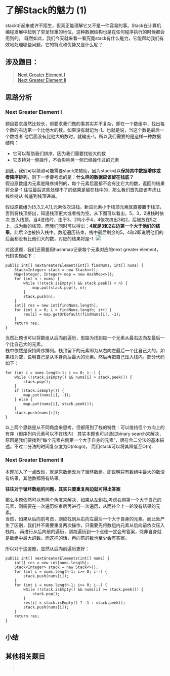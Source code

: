 # 了解Stack的魅力 (1)
stack听起来或许不陌生，但真正能理解它又不是一件容易的事。Stack在计算机编程发展中起到了举足轻重的地位，这种数据结构也是在任何程序执行的时候都会用到的。
既然如此，我们今天就来看一看究竟stack有什么魅力，它能帮助我们有效地处理哪些问题，它的特点和优势又是什么呢？

## 涉及题目：
> [Next Greater Element I](https://leetcode.com/problems/next-greater-element-i/#/description)  
> [Next Greater Element II](https://leetcode.com/problems/next-greater-element-ii/#/description)
> []()

## 思路分析

### Next Greater Element I
题目要求虽然比较长，但要求我们做的事其实并不复杂，即在一个数组中，找出每个数的右边第一个比他大的数。如果没有就记为-1。也就是说，当这个数是最后一个数或者
他后面没有比他大的数时，就输出-1。所以我们需要的是这样一种数据结构：
+ 它可以帮助我们排序，因为我们需要找较大的数  
+ 它支持对一侧操作，不会影响另一侧已经操作过的元素

到此，我们可以猜测可能需要stack来辅助，因为stack可以**保持其中数据增序或者降序排列**，则下一步要考虑的是：**什么样的数据应该留在栈底？**   
假设原数组内元素是降序排列的，每个元素后面都不会有比它大的数，返回的结果将全是-1.往往最后这些处理不了的结果是留在栈中的，那么我们首先应该考虑让栈维持从
栈底到栈顶递减。  

假设原数组为[5,3,2,4,1],元素依次进栈，新进元素小于栈顶元素就直接置于栈顶，否则将栈顶挤出，知道栈顶更大或者栈为空。从下图可以看出，5，3，2进栈时依次
放入栈顶，当4进栈时，由于3，2均小于4，4依次挤出3和2，后被放在5之上，成为新的栈顶。而我们同时可以得出：**4就是3和2右边第一个大于他们的结果**。此后
2也被挤入栈中。数组遍历结束，栈中最后剩余的5，4和2即说明他们的后面都没有比他们大的数，对应的结果将是-1.
![](https://github.com/zhaoxy136/LeetCode/blob/master/Summary%20and%20Tricky%20tips/assets/Stack%201.1.png)

对这道题，我们还需要用hashmap记录每个元素对应的next greater element，代码实现如下：

    public int[] nextGreaterElement(int[] findNums, int[] nums) {
        Stack<Integer> stack = new Stack<>();
        Map<Integer, Integer> map = new HashMap<>();
        for (int n : nums) {
            while (!stack.isEmpty() && stack.peek() < n) {
                map.put(stack.pop(), n);
            }
            stack.push(n);
        }
        int[] res = new int[findNums.length];
        for (int i = 0; i < findNums.length; i++) {
            res[i] = map.getOrDefault(findNums[i], -1);
        }
        return res;
    }

当然此题也可以将数组从后向前遍历，思路为找到每一个元素从最右边向左最后一个比自己大的元素。  
栈中依然是保持降序排列。栈顶留下的元素即为从右向左最后一个比自己大的，如果栈为空，说明自己是从本身向后最大的元素。然后再把自己压入栈内。部分代码如下：

    for (int i = nums.length-1; i >= 0; i--) {
        while (!stack.isEmpty() && nums[i] > stack.peek()) {
            stack.pop();
        }
        if (stack.isEmpty()) {
            map.put(nums[i], -1);
        } else {
            map.put(nums[i], stack.peek());
        }
        stack.push(nums[i]);
    }

以上两个思路是从不同角度来思考，但都用到了栈的特性：可以维持但个方向上的有序（但序列内元素可以不在栈内）
其实本题也可以通过binary search来解决，原因是我们要找到“每个元素右侧第一个大于自身的元素”，很符合二分法的基本描述。不过二分法的时间复杂度为O(nlogn)，
而用stack可以将其降低至O(n).

### Next Greater Element II
本题加入了一点改动，就是原数组改为了循环数组。即说明只有数组中最大的数没有结果，其他数都将有结果。  

**往往对于循环数组的问题，其实只要重复两边就可得出答案**

那么本题依然可以有两个角度来解决，如果从左到右,考虑右侧第一个大于自己的元素，则需要在一次遍历结束后再进行一次遍历，从而补全上一轮没有结果的元素。  
当然，如果从后向前考虑，则应找到从右向左最后一个大于自身的元素。而此处产生了区别，我们并不需要重复两次操作，只需要先将数组内元素从后向前依次压入栈内，
再进行从后向前的遍历，则每遍历到一个点便一定会有答案，除非自身就是数组中最大的数。而这样的话，再向前的数也至少会有答案。

所以对于这道题，显然从后向前遍历更好：

    public int[] nextGreaterElements(int[] nums) {
        int[] res = new int[nums.length];
        Stack<Integer> stack = new Stack<>();
        for (int i = nums.length-1; i>= 0; i--) {
            stack.push(nums[i]);
        }
        for (int i = nums.length-1; i>= 0; i--) {
            while (!stack.isEmpty() && nums[i] >= stack.peek()) {
                stack.pop();
            }
            res[i] = stack.isEmpty() ? -1 : stack.peek();
            stack.push(nums[i]);
        }
        return res;
    }

### 









## 小结



## 其他相关题目
> []()  
> []()  

